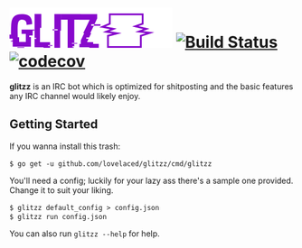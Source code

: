 # ![glitzz_logo](logo.png) [![Build Status](https://travis-ci.org/lovelaced/glitzz.svg?branch=master)](https://travis-ci.org/lovelaced/glitzz) [![codecov](https://codecov.io/gh/lovelaced/glitzz/branch/master/graph/badge.svg)](https://codecov.io/gh/lovelaced/glitzz)

**glitzz** is an IRC bot which is optimized for shitposting and the basic features any IRC channel would likely enjoy.

## Getting Started

If you wanna install this trash:

    $ go get -u github.com/lovelaced/glitzz/cmd/glitzz

You'll need a config; luckily for your lazy ass there's a sample one provided. Change it to suit your liking.

    $ glitzz default_config > config.json
    $ glitzz run config.json

You can also run `glitzz --help` for help.
